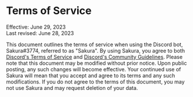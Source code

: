 # Terms of Service

Effective: June 29, 2023\
Last revised: June 28, 2023

This document outlines the terms of service when using the Discord bot, Sakura#3774, referred to as "Sakura". By using Sakura, you agree to both [Discord's Terms of Service](https://discord.com/terms) and [Discord's Community Guidelines](https://discord.com/guidelines). Please note that this document may be modified without prior notice. Upon public posting, any such changes will become effective. Your continued use of Sakura will mean that you accept and agree to its terms and any such modifications. If you do not agree to the terms of this document, you may not use Sakura and may request deletion of your data.